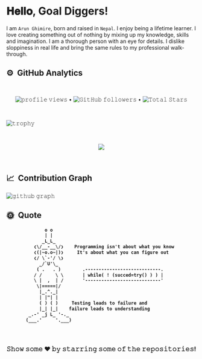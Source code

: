 <h1>𝐇𝐞𝐥𝐥𝐨, Goal Diggers!</h1>

I am `Arun Ghimire`, born and raised in `Nepal`. I enjoy being a lifetime learner. I love creating something out of nothing by mixing up my knowledge, skills and imagination. I am a thorough person with an eye for details. I dislike sloppiness in real life and bring the same rules to my professional walk-through.

## ⚙️ &nbsp;GitHub Analytics

<br/>

<p align="center">
  <img src="https://gpvc.arturio.dev/arunism" alt="𝚙𝚛𝚘𝚏𝚒𝚕𝚎 𝚟𝚒𝚎𝚠𝚜"> •  
  <img alt="𝙶𝚒𝚝𝙷𝚞𝚋 𝚏𝚘𝚕𝚕𝚘𝚠𝚎𝚛𝚜" src="https://img.shields.io/github/followers/arunism?label=Followers&style=social"> •   
  <img src="https://img.shields.io/github/stars/arunism?label=Stars" alt="𝚃𝚘𝚝𝚊𝚕 𝚂𝚝𝚊𝚛𝚜">
</p>

<br/>

![𝚝𝚛𝚘𝚙𝚑𝚢](https://github-profile-trophy.vercel.app/?username=arunism&column=8&margin-w=50&margin-h=50&no-bg=true&no-frame=true&theme=juicyfresh)

<br/>

<p align="center">
  <img align="center" src="https://github-readme-streak-stats.herokuapp.com/?user=arunism&theme=dark&hide_border=true"/>
</p>
<br/>


<!-- <details open="">
<summary>
  <g-emoji class="g-emoji" alias="chart_with_upwards_trend" fallback-src="https://github.githubassets.com/images/icons/emoji/unicode/1f4c8.png">📈</g-emoji>
  <strong>𝙶𝚒𝚝𝚑𝚞𝚋 𝚂𝚝𝚊𝚝𝚜 : </strong>
</summary>
<br>

<p align="center">
    <img align="center" src="https://github-readme-stats.vercel.app/api?username=arunism&show_icons=true&hide_border=true&title_color=94b4a4&amp&icon_color=FFFFFF&amp&text_color=FFFFFF&amp&bg_color=000000&count_private=true&include_all_commits=true"/>
    <img align="center" height="195px" src="https://github-readme-stats.vercel.app/api/top-langs/?username=arunism&text_color=FFFFFF&bg_color=000000&title_color=94b4a4&langs_count=15&layout=compact&hide_border=true" />
</p>
</details>
<br> -->

## 📈 &nbsp;Contribution Graph

![𝚐𝚒𝚝𝚑𝚞𝚋 𝚐𝚛𝚊𝚙𝚑](https://activity-graph.herokuapp.com/graph?username=arunism&theme=react-dark&hide_border=true&area=true)

## 🌞 &nbsp;Quote

<h4 align="center">
  
```diff
       o o                                              
       | |                                              
      _L_L_                                             
   ❮\/__-__\/❯    Programming isn't about what you know 
   ❮(|~o.o~|)❯     It's about what you can figure out   
   ❮/ \`-'/ \❯                                          
     _/`U'\_                                            
    ( .   . )        .----------------------------.     
   / /     \ \       | while( ! (succed=try() ) ) |     
   \ |  ,  | /       '----------------------------'     
    \|=====|/                                           
     |_.^._|                                            
     | |"| |                                            
     ( ) ( )     Testing leads to failure and           
     |_| |_|    failure leads to understanding          
 _.-' _j L_ '-._                                        
(___.'     '.___)                                       
```

</h4>
  
<!-- ![𝙶𝚒𝚝𝚑𝚞𝚋 𝙲𝚘𝚗𝚝𝚛𝚒𝚋𝚞𝚝𝚒𝚘𝚗 𝙶𝚛𝚊𝚙𝚑](github-contribution-grid-snake.svg) -->

<br/>

<!-- **I'm an Early 🐤** 

```text
🌞 Morning    151 commits    █████░░░░░░░░░░░░░░░░░░░░   23.48% 
🌆 Daytime    261 commits    ██████████░░░░░░░░░░░░░░░   40.59% 
🌃 Evening    110 commits    ████░░░░░░░░░░░░░░░░░░░░░   17.11% 
🌙 Night      121 commits    ████░░░░░░░░░░░░░░░░░░░░░   18.82%

``` -->

<div align="center">
  
### 𝚂𝚑𝚘𝚠 𝚜𝚘𝚖𝚎 ❤️ 𝚋𝚢 𝚜𝚝𝚊𝚛𝚛𝚒𝚗𝚐 𝚜𝚘𝚖𝚎 𝚘𝚏 𝚝𝚑𝚎 𝚛𝚎𝚙𝚘𝚜𝚒𝚝𝚘𝚛𝚒𝚎𝚜!
 
</div>

#

